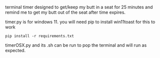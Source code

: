 terminal timer designed to get/keep my butt in a seat for 25 minutes and remind me to get my butt out of the seat after time expires.

timer.py is for windows 11.  you will need pip to install win11toast for this to work

```pip install -r requirements.txt```

timerOSX.py and its .sh can be run to pop the terminal and will run as expected.
